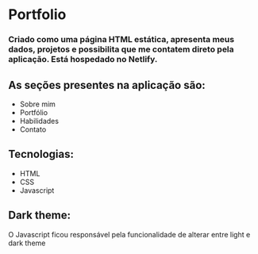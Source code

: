 # Portfolio
### Criado como uma página HTML estática, apresenta meus dados, projetos e possibilita que me contatem direto pela aplicação. Está hospedado no Netlify.

## As seções presentes na aplicação são:
* Sobre mim
* Portfólio
* Habilidades
* Contato


## Tecnologias:
* HTML
* CSS
* Javascript

## Dark theme:
<p>O Javascript ficou responsável pela funcionalidade de alterar entre light e dark theme</p>
